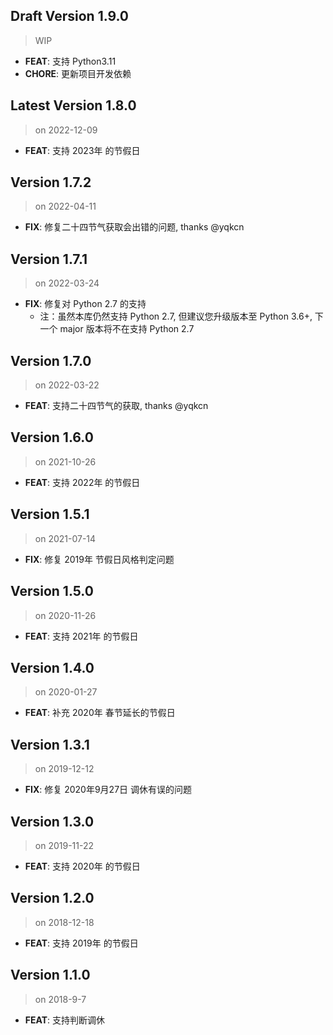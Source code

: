 ## Draft Version 1.9.0
> WIP

* **FEAT**: 支持 Python3.11
* **CHORE**: 更新项目开发依赖

## Latest Version 1.8.0
> on 2022-12-09

* **FEAT**: 支持 2023年 的节假日

## Version 1.7.2
> on 2022-04-11

* **FIX**: 修复二十四节气获取会出错的问题, thanks @yqkcn

## Version 1.7.1
> on 2022-03-24

* **FIX**: 修复对 Python 2.7 的支持
  - 注：虽然本库仍然支持 Python 2.7, 但建议您升级版本至 Python 3.6+, 下一个 major 版本将不在支持 Python 2.7

## Version 1.7.0
> on 2022-03-22

* **FEAT**: 支持二十四节气的获取, thanks @yqkcn

## Version 1.6.0
> on 2021-10-26

* **FEAT**: 支持 2022年 的节假日

## Version 1.5.1
> on 2021-07-14

* **FIX**: 修复 2019年 节假日风格判定问题

## Version 1.5.0
> on 2020-11-26

* **FEAT**: 支持 2021年 的节假日

## Version 1.4.0
> on 2020-01-27

* **FEAT**: 补充 2020年 春节延长的节假日

## Version 1.3.1
> on 2019-12-12

* **FIX**: 修复 2020年9月27日 调休有误的问题

## Version 1.3.0
> on 2019-11-22

* **FEAT**: 支持 2020年 的节假日


## Version 1.2.0
> on 2018-12-18

* **FEAT**: 支持 2019年 的节假日


## Version 1.1.0
> on 2018-9-7

* **FEAT**: 支持判断调休
